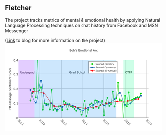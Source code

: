 ## Fletcher
The project tracks metrics of mental & emotional health by applying Natural Language Processing techniques on chat history from Facebook and MSN Messenger

([Link](https://bobtian.wordpress.com/mental-health-metrics-from-im-chat-logs/) to blog for more information on the project)
![image](arc.png)

